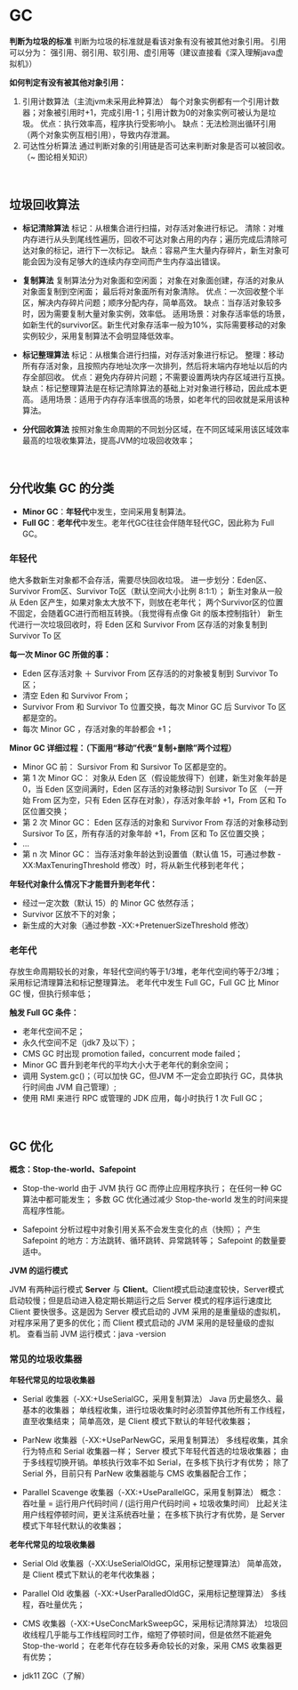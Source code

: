 # GC

**判断为垃圾的标准**
判断为垃圾的标准就是看该对象有没有被其他对象引用。
引用可以分为： 强引用、弱引用、软引用、虚引用等（建议直接看《深入理解java虚拟机》）

**如何判定有没有被其他对象引用：**

1. 引用计数算法（主流jvm未采用此种算法）
每个对象实例都有一个引用计数器；对象被引用时+1，完成引用-1；引用计数为0的对象实例可被认为是垃圾。
优点：执行效率高，程序执行受影响小。
缺点：无法检测出循环引用（两个对象实例互相引用），导致内存泄漏。
2. 可达性分析算法
通过判断对象的引用链是否可达来判断对象是否可以被回收。（~ 图论相关知识）
<br/>

## 垃圾回收算法

* **标记清除算法**
标记：从根集合进行扫描，对存活对象进行标记。
清除：对堆内存进行从头到尾线性遍历，回收不可达对象占用的内存；遍历完成后清除可达对象的标记，进行下一次标记。
缺点：容易产生大量内存碎片，新生对象可能会因为没有足够大的连续内存空间而产生内存溢出错误。

* **复制算法**
复制算法分为对象面和空闲面；
对象在对象面创建，存活的对象从对象面复制到空闲面；
最后将对象面所有对象清除。
优点：一次回收整个半区，解决内存碎片问题；顺序分配内存，简单高效。
缺点：当存活对象较多时，因为需要复制大量对象实例，效率低。
适用场景：对象存活率低的场景，如新生代的survivor区。新生代对象存活率一般为10%，实际需要移动的对象实例较少，采用复制算法不会明显降低效率。

* **标记整理算法**
标记：从根集合进行扫描，对存活对象进行标记。
整理：移动所有存活对象，且按照内存地址次序一次排列，然后将末端内存地址以后的内存全部回收。
优点：避免内存碎片问题；不需要设置两块内存区域进行互换。
缺点：标记整理算法是在标记清除算法的基础上对对象进行移动，因此成本更高。
适用场景：适用于内存存活率很高的场景，如老年代的回收就是采用该种算法。

* **分代回收算法**
按照对象生命周期的不同划分区域，在不同区域采用该区域效率最高的垃圾收集算法，提高JVM的垃圾回收效率；
<br/>

## 分代收集 GC 的分类

* **Minor GC**：**年轻代**中发生，空间采用复制算法。
* **Full GC**：**老年代**中发生。老年代GC往往会伴随年轻代GC，因此称为 Full GC。

### 年轻代
绝大多数新生对象都不会存活，需要尽快回收垃圾。
进一步划分：Eden区、Survivor From区、Survivor To区（默认空间大小比例 8:1:1）；
新生对象从一般从 Eden 区产生，如果对象太大放不下，则放在老年代；
两个Survivor区的位置不固定，会随着GC进行而相互转换。（我觉得有点像 Git 的版本控制指针）
新生代进行一次垃圾回收时，将 Eden 区和 Survivor From 区存活的对象复制到 Survivor To 区

**每一次 Minor GC 所做的事：**

* Eden 区存活对象 ＋ Survivor From 区存活的的对象被复制到 Survivor To 区；
* 清空 Eden 和 Survivor From；
* Survivor From 和 Survivor To 位置交换，每次 Minor GC 后 Survivor To 区都是空的。
* 每次 Minor GC ，存活对象的年龄都会 +1；

**Minor GC 详细过程：（下面用“移动”代表“复制+删除”两个过程）**

* Minor GC 前：
    Sursivor From 和 Sursivor To 区都是空的。
* 第 1 次 Minor GC：
    对象从 Eden 区（假设能放得下）创建，新生对象年龄是 0，当 Eden 区空间满时，Eden 区存活的对象移动到 Sursivor To 区
    （一开始 From 区为空，只有 Eden 区存在对象），存活对象年龄 +1，From 区和 To 区位置交换；
* 第 2 次 Minor GC：
    Eden 区存活的对象和 Survivor From 存活的对象移动到 Sursivor To 区，所有存活的对象年龄 +1，From 区和 To 区位置交换；
* ...
* 第 n 次 Minor GC：
    当存活对象年龄达到设置值（默认值 15，可通过参数 -XX:MaxTenuringThreshold 修改）时，将从新生代移到老年代；

**年轻代对象什么情况下才能晋升到老年代：**
* 经过一定次数（默认 15）的 Minor GC 依然存活；
* Survivor 区放不下的对象；
* 新生成的大对象（通过参数 -XX:+PretenuerSizeThreshold 修改）

### 老年代
存放生命周期较长的对象，年轻代空间约等于1/3堆，老年代空间约等于2/3堆；
采用标记清理算法和标记整理算法。
老年代中发生 Full GC，Full GC 比 Minor GC 慢，但执行频率低；

**触发 Full GC 条件：**
* 老年代空间不足；
* 永久代空间不足（jdk7 及以下）；
* CMS GC 时出现 promotion failed，concurrent mode failed；
* Minor GC 晋升到老年代的平均大小大于老年代的剩余空间；
* 调用 System.gc()；（可以加快 GC，但JVM 不一定会立即执行 GC，具体执行时间由 JVM 自己管理）;
* 使用 RMI 来进行 RPC 或管理的 JDK 应用，每小时执行 1 次 Full GC；
<br/>

## GC 优化

**概念：Stop-the-world、Safepoint**

* Stop-the-world
由于 JVM 执行 GC 而停止应用程序执行；
在任何一种 GC 算法中都可能发生；
多数 GC 优化通过减少 Stop-the-world 发生的时间来提高程序性能。

* Safepoint
分析过程中对象引用关系不会发生变化的点（快照）；
产生 Safepoint 的地方：方法跳转、循环跳转、异常跳转等；
Safepoint 的数量要适中。

**JVM 的运行模式**

JVM 有两种运行模式 **Server** 与 **Client**。Client模式启动速度较快，Server模式启动较慢；但是启动进入稳定期长期运行之后 Server 模式的程序运行速度比 Client 要快很多。这是因为 Server 模式启动的 JVM 采用的是重量级的虚拟机，对程序采用了更多的优化；而 Client 模式启动的 JVM 采用的是轻量级的虚拟机。
查看当前 JVM 运行模式：java -version

### 常见的垃圾收集器

**年轻代常见的垃圾收集器**

* Serial 收集器（-XX:+UseSerialGC，采用复制算法）
Java 历史最悠久、最基本的收集器；
单线程收集，进行垃圾收集时时必须暂停其他所有工作线程，直至收集结束；
简单高效，是 Client 模式下默认的年轻代收集器；

* ParNew 收集器（-XX:+UseParNewGC，采用复制算法）
多线程收集，其余行为特点和 Serial 收集器一样；
Server 模式下年轻代首选的垃圾收集器；
由于多线程切换开销。单核执行效率不如 Serial，在多核下执行才有优势；
除了 Serial 外，目前只有 ParNew 收集器能与 CMS 收集器配合工作；

* Parallel Scavenge 收集器（-XX:+UseParallelGC，采用复制算法）
概念：吞吐量 = 运行用户代码时间 / (运行用户代码时间 + 垃圾收集时间）
比起关注用户线程停顿时间，更关注系统吞吐量；
在多核下执行才有优势，是 Server 模式下年轻代默认的收集器；

**老年代常见的垃圾收集器**

* Serial Old 收集器（-XX:UseSerialOldGC，采用标记整理算法）
简单高效，是 Client 模式下默认的老年代收集器；

* Parallel Old 收集器（-XX:+UserParalledOldGC，采用标记整理算法）
多线程，吞吐量优先；

* CMS 收集器（-XX:+UseConcMarkSweepGC，采用标记清除算法）
垃圾回收线程几乎能与工作线程同时工作，缩短了停顿时间，但是依然不能避免 Stop-the-world；
在老年代存在较多寿命较长的对象，采用 CMS 收集器更有优势；

* jdk11 ZGC（了解）









